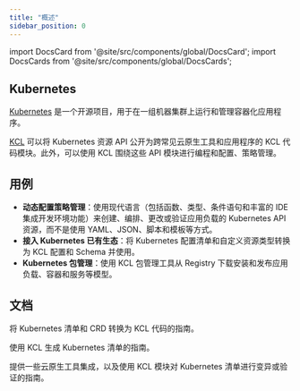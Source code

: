 ```yaml
---
title: "概述"
sidebar_position: 0
---
```


import DocsCard from '@site/src/components/global/DocsCard';
import DocsCards from '@site/src/components/global/DocsCards';

## Kubernetes

[Kubernetes](https://kubernetes.io/) 是一个开源项目，用于在一组机器集群上运行和管理容器化应用程序。

[KCL](https://github.com/kcl-lang) 可以将 Kubernetes 资源 API 公开为跨常见云原生工具和应用程序的 KCL 代码模块。此外，可以使用 KCL 围绕这些 API 模块进行编程和配置、策略管理。

## 用例

- **动态配置策略管理**：使用现代语言（包括函数、类型、条件语句和丰富的 IDE 集成开发环境功能）来创建、编排、更改或验证应用负载的 Kubernetes API 资源，而不是使用 YAML、JSON、脚本和模板等方式。
- **接入 Kubernetes 已有生态**：将 Kubernetes 配置清单和自定义资源类型转换为 KCL 配置和 Schema 并使用。
- **Kubernetes 包管理**：使用 KCL 包管理工具从 Registry 下载安装和发布应用负载、容器和服务等模型。

## 文档

<DocsCards>
  <DocsCard header="从 Kubernetes 迁移" href="adapt-from-kubernetes">
    <p>将 Kubernetes 清单和 CRD 转换为 KCL 代码的指南。</p>
  </DocsCard>
  <DocsCard header="Kubernetes 配置管理" href="generate-k8s-manifests">
    <p>使用 KCL 生成 Kubernetes 清单的指南。</p>
  </DocsCard>
  <DocsCard header="云原生工具集成" href="mutate-manifests/kubectl-kcl-plugin">
    <p>提供一些云原生工具集成，以及使用 KCL 模块对 Kubernetes 清单进行变异或验证的指南。</p>
  </DocsCard>
</DocsCards>
